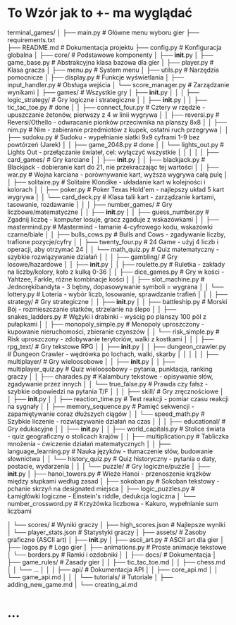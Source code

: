 # To Wzór jak to +- ma wyglądać

terminal_games/
│
├── main.py                          # Główne menu wyboru gier
├── requirements.txt                  
├── README.md                        # Dokumentacja projektu
├── config.py                        # Konfiguracja globalna
│
├── core/                            # Podstawowe komponenty
│   ├── __init__.py
│   ├── game_base.py                 # Abstrakcyjna klasa bazowa dla gier
│   ├── player.py                    # Klasa gracza
│   ├── menu.py                      # System menu
│   ├── utils.py                     # Narzędzia pomocnicze
│   ├── display.py                   # Funkcje wyświetlania
│   ├── input_handler.py             # Obsługa wejścia
│   └── score_manager.py             # Zarządzanie wynikami
│
├── games/                           # Wszystkie gry
│   ├── __init__.py
│   │
│   ├── logic_strategy/              # Gry logiczne i strategiczne
│   │   ├── __init__.py
│   │   ├── tic_tac_toe.py          # done
│   │   ├── connect_four.py         # Cztery w rzędzie - upuszczanie żetonów, pierwszy z 4 w linii wygrywa
│   │   ├── reversi.py              # Reversi/Othello - odwracanie pionków przeciwnika na planszy 8x8
│   │   ├── nim.py                  # Nim - zabieranie przedmiotów z kupek, ostatni ruch przegrywa
│   │   ├── sudoku.py               # Sudoku - wypełnianie siatki 9x9 cyframi 1-9 bez powtórzeń  (Jarek)
│   │   ├── game_2048.py            # done
│   │   └── lights_out.py           # Lights Out - przełączanie świateł, cel: wyłączyć wszystkie
│   │
│   │
│   ├── card_games/                 # Gry karciane
│   │   ├── __init__.py
│   │   ├── blackjack.py            # Blackjack - dobieranie kart do 21, nie przekraczając tej wartości
│   │   ├── war.py                  # Wojna karciana - porównywanie kart, wyższa wygrywa całą pulę
│   │   ├── solitaire.py            # Solitaire Klondike - układanie kart w kolejności i kolorach
│   │   ├── poker.py                # Poker Texas Hold'em - najlepszy układ 5 kart wygrywa
│   │   └── card_deck.py            # Klasa talii kart - zarządzanie kartami, tasowanie, rozdawanie
│   │
│   ├── number_games/               # Gry liczbowe/matematyczne
│   │   ├── __init__.py
│   │   ├── guess_number.py         # Zgadnij liczbę - komputer losuje, gracz zgaduje z wskazówkami
│   │   ├── mastermind.py           # Mastermind - łamanie 4-cyfrowego kodu, wskazówki czarne/białe
│   │   ├── bulls_cows.py           # Bulls and Cows - zgadywanie liczby, trafione pozycje/cyfry
│   │   ├── twenty_four.py          # 24 Game - użyj 4 liczb i operacji, aby otrzymać 24
│   │   └── math_quiz.py            # Quiz matematyczny - szybkie rozwiązywanie działań
│   │
│   ├── gambling/                   # Gry losowe/hazardowe
│   │   ├── __init__.py
│   │   ├── roulette.py             # Ruletka - zakłady na liczby/kolory, koło z kulką 0-36
│   │   ├── dice_games.py           # Gry w kości - Yahtzee, Farkle, różne kombinacje kości
│   │   ├── slot_machine.py         # Jednorękibandyta - 3 bębny, dopasowywanie symboli = wygrana
│   │   └── lottery.py              # Loteria - wybór liczb, losowanie, sprawdzanie trafień
│   │
│   ├── strategy/                   # Gry strategiczne
│   │   ├── __init__.py
│   │   ├── battleship.py           # Morski Bój - rozmieszczanie statków, strzelanie na ślepo
│   │   ├── snakes_ladders.py       # Wężyki i drabinki - wyścig po planszy 100 pól z pułapkami
│   │   ├── monopoly_simple.py      # Monopoly uproszczony - kupowanie nieruchomości, zbieranie czynszów
│   │   └── risk_simple.py          # Risk uproszczony - zdobywanie terytoriów, walki z kostkami
│   │
│   ├── rpg_text/                   # Gry tekstowe RPG
│   │   ├── __init__.py
│   │   ├── dungeon_crawler.py      # Dungeon Crawler - wędrówka po lochach, walki, skarby
│   │
│   │
│   ├── multiplayer/                # Gry wieloosobowe
│   │   ├── __init__.py
│   │   ├── multiplayer_quiz.py     # Quiz wieloosobowy - pytania, punktacja, ranking graczy
│   │   ├── charades.py             # Kalambury tekstowe - opisywanie słów, zgadywanie przez innych
│   │   └── true_false.py           # Prawda czy fałsz - szybkie odpowiedzi na pytania T/F
│   │
│   ├── skill/                      # Gry zręcznościowe
│   │   ├── __init__.py
│   │   ├── reaction_time.py        # Test reakcji - pomiar czasu reakcji na sygnały
│   │   ├── memory_sequence.py      # Pamięć sekwencji - zapamiętywanie coraz dłuższych ciągów
│   │   └── speed_math.py           # Szybkie liczenie - rozwiązywanie działań na czas
│   │
│   ├── educational/                # Gry edukacyjne
│   │   ├── __init__.py
│   │   ├── world_capitals.py       # Stolice świata - quiz geograficzny o stolicach krajów
│   │   ├── multiplication.py       # Tabliczka mnożenia - ćwiczenie działań matematycznych
│   │   ├── language_learning.py    # Nauka języków - tłumaczenie słów, budowanie słownictwa
│   │   └── history_quiz.py         # Quiz historyczny - pytania o daty, postacie, wydarzenia
│   │
│   └── puzzle/                     # Gry logiczne/puzzle
│       ├── __init__.py
│       ├── hanoi_towers.py         # Wieże Hanoi - przenoszenie krążków między słupkami według zasad
│       ├── sokoban.py              # Sokoban tekstowy - pchanie skrzyń na designated miejsca
│       ├── logic_puzzles.py        # Łamigłówki logiczne - Einstein's riddle, dedukcja logiczna
│       └── number_crossword.py     # Krzyżówka liczbowa - Kakuro, wypełnianie sum liczbami

│   └── scores/                     # Wyniki graczy
│       ├── high_scores.json        # Najlepsze wyniki
│       └── player_stats.json       # Statystyki graczy
│
├── assets/                         # Zasoby graficzne (ASCII art)
│   ├── __init__.py
│   ├── ascii_art.py               # ASCII art dla gier
│   ├── logos.py                   # Logo gier
│   ├── animations.py              # Proste animacje tekstowe
│   └── borders.py                 # Ramki i ozdobniki
│
│
├── docs/                          # Dokumentacja
│   ├── game_rules/                # Zasady gier
│   │   ├── tic_tac_toe.md
│   │   ├── chess.md
│   │   └── ...
│   │
│   ├── api/                       # Dokumentacja API
│   │   ├── core_api.md
│   │   └── game_api.md
│   │
│   └── tutorials/                 # Tutoriale
│       ├── adding_new_game.md
│       └── creating_ai.md

# ...






















